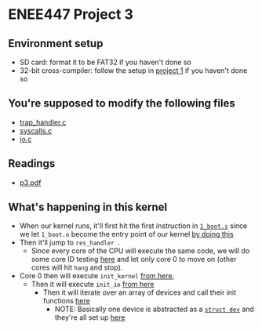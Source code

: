 # ENEE447 Project 3


## Environment setup
- SD card: format it to be FAT32 if you haven't done so
- 32-bit cross-compiler:
	follow the setup in [project 1](https://github.com/sklaw/enee447project1_hw_template) if you haven't done so
  
## You're supposed to modify the following files
- [trap_handler.c](https://github.com/sklaw/enee447project3_hw_template_Shuangqi_sessions/blob/master/trap_handler.c)
- [syscalls.c](https://github.com/sklaw/enee447project3_hw_template_Shuangqi_sessions/blob/master/syscalls.c)
- [io.c](https://github.com/sklaw/enee447project3_hw_template_Shuangqi_sessions/blob/master/io.c)

## Readings
- [p3.pdf](https://github.com/sklaw/enee447project3_hw_template_Shuangqi_sessions/blob/master/p3.pdf)

## What's happening in this kernel
- When our kernel runs, it'll first hit the first instruction in [`1_boot.s`](https://github.com/sklaw/enee447project3_hw_template_Shuangqi_sessions/blob/master/1_boot.s#L3) since we let `1_boot.o` become the entry point of our kernel [by doing this](https://github.com/sklaw/enee447project3_hw_template_Shuangqi_sessions/blob/master/memmap#L10)
- Then it'll jump to `res_handler `. 
	- Since every core of the CPU will execute the same code, we will do some core ID testing [here](https://github.com/sklaw/enee447project3_hw_template_Shuangqi_sessions/blob/master/1_boot.s#L30-L38) and let only core 0 to move on (other cores will hit `hang` and stop).
- Core 0 then will execute `init_kernel` [from here](https://github.com/sklaw/enee447project3_hw_template_Shuangqi_sessions/blob/master/1_boot.s#L70),
	- Then it will execute `init_io` [from here](https://github.com/sklaw/enee447project3_hw_template_Shuangqi_sessions/blob/master/kernel.c#L24)
		- Then it will iterate over an array of devices and call their init functions [here](https://github.com/sklaw/enee447project3_hw_template_Shuangqi_sessions/blob/master/io.c#L118-L120)
			- NOTE: Basically one device is abstracted as a [`struct dev`](https://github.com/sklaw/enee447project3_hw_template_Shuangqi_sessions/blob/master/io.h#L6-L12) and they're all set up [here](https://github.com/sklaw/enee447project3_hw_template_Shuangqi_sessions/blob/master/io.c#L66-L109)
